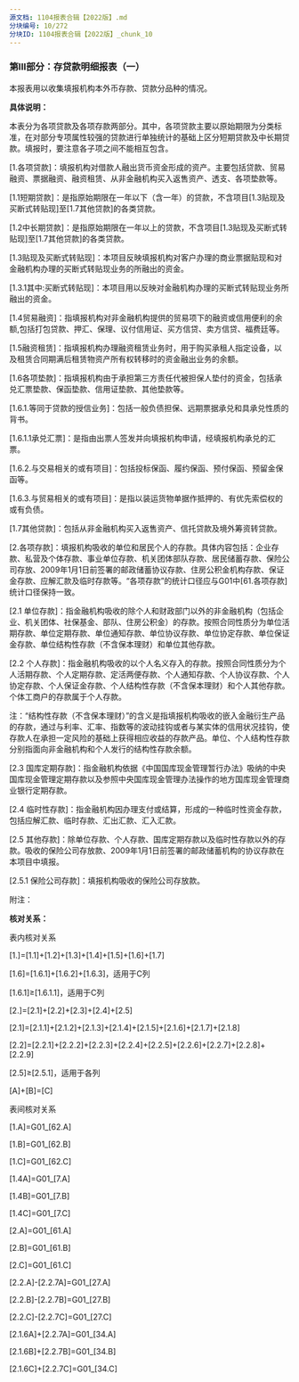 ```yaml
---
源文档: 1104报表合辑【2022版】.md
分块编号: 10/272
分块ID: 1104报表合辑【2022版】_chunk_10
---
```


### 第III部分：存贷款明细报表（一）

本报表用以收集填报机构本外币存款、贷款分品种的情况。

**具体说明：**

本表分为各项贷款及各项存款两部分。其中，各项贷款主要以原始期限为分类标准，在对部分专项属性较强的贷款进行单独统计的基础上区分短期贷款及中长期贷款。填报时，要注意各子项之间不能相互包含。

[1.各项贷款]：填报机构对借款人融出货币资金形成的资产。主要包括贷款、贸易融资、票据融资、融资租赁、从非金融机构买入返售资产、透支、各项垫款等。

[1.1短期贷款]：是指原始期限在一年以下（含一年）的贷款，不含项目[1.3贴现及买断式转贴现]至[1.7其他贷款]的各类贷款。

[1.2中长期贷款]：是指原始期限在一年以上的贷款，不含项目[1.3贴现及买断式转贴现]至[1.7其他贷款]的各类贷款。

[1.3贴现及买断式转贴现]：本项目反映填报机构对客户办理的商业票据贴现和对金融机构办理的买断式转贴现业务的所融出的资金。

[1.3.1其中:买断式转贴现]：本项目用以反映对金融机构办理的买断式转贴现业务所融出的资金。

[1.4贸易融资]：指填报机构对非金融机构提供的贸易项下的融资或信用便利的余额,包括打包贷款、押汇、保理、议付信用证、买方信贷、卖方信贷、福费廷等。

[1.5融资租赁]：指填报机构办理融资租赁业务时，用于购买承租人指定设备，以及租赁合同期满后租赁物资产所有权转移时的资金融出业务的余额。

[1.6各项垫款]：指填报机构由于承担第三方责任代被担保人垫付的资金，包括承兑汇票垫款、保函垫款、信用证垫款、其他垫款等。

[1.6.1.等同于贷款的授信业务]：包括一般负债担保、远期票据承兑和具承兑性质的背书。

[1.6.1.1承兑汇票]：是指由出票人签发并向填报机构申请，经填报机构承兑的汇票。

[1.6.2.与交易相关的或有项目]：包括投标保函、履约保函、预付保函、预留金保函等。

[1.6.3.与贸易相关的或有项目]：是指以装运货物单据作抵押的、有优先索偿权的或有负债。

[1.7其他贷款]：包括从非金融机构买入返售资产、信托贷款及境外筹资转贷款。

[2.各项存款]：填报机构吸收的单位和居民个人的存款。具体内容包括：企业存款、私营及个体存款、事业单位存款、机关团体部队存款、居民储蓄存款、保险公司存放、2009年1月1日前签署的邮政储蓄协议存款、住房公积金机构存款、保证金存款、应解汇款及临时存款等。“各项存款”的统计口径应与G01中[61.各项存款]统计口径保持一致。

[2.1 单位存款]：指金融机构吸收的除个人和财政部门以外的非金融机构（包括企业、机关团体、社保基金、部队、住房公积金）的存款。按照合同性质分为单位活期存款、单位定期存款、单位通知存款、单位协议存款、单位协定存款、单位保证金存款、单位结构性存款（不含保本理财）和单位其他存款。

[2.2 个人存款]：指金融机构吸收的以个人名义存入的存款。按照合同性质分为个人活期存款、个人定期存款、定活两便存款、个人通知存款、个人协议存款、个人协定存款、个人保证金存款、个人结构性存款（不含保本理财）和个人其他存款。个体工商户的存款属于个人存款。

注：“结构性存款（不含保本理财）”的含义是指填报机构吸收的嵌入金融衍生产品的存款，通过与利率、汇率、指数等的波动挂钩或者与某实体的信用状况挂钩，使存款人在承担一定风险的基础上获得相应收益的存款产品。单位、个人结构性存款分别指面向非金融机构和个人发行的结构性存款余额。

[2.3 国库定期存款]：指金融机构依据《中国国库现金管理暂行办法》吸纳的中央国库现金管理定期存款以及参照中央国库现金管理办法操作的地方国库现金管理商业银行定期存款。

[2.4 临时性存款]：指金融机构因办理支付或结算，形成的一种临时性资金存款，包括应解汇款、临时存款、汇出汇款、汇入汇款。

[2.5 其他存款]：除单位存款、个人存款、国库定期存款以及临时性存款以外的存款。吸收的保险公司存放款、2009年1月1日前签署的邮政储蓄机构的协议存款在本项目中填报。

[2.5.1 保险公司存款]：填报机构吸收的保险公司存放款。

附注：

[3.对非存款类金融机构拆放款项]:是指存款类金融机构对非存款类金融机构的拆放。

[4.非存款类金融机构存放款项（不含保险公司存放）]:是指非存款类金融机构（保险公司除外）存放在存款类金融机构的款项。

**核对关系：**

表内核对关系

[1.]=[1.1]+[1.2]+[1.3]+[1.4]+[1.5]+[1.6]+[1.7]

[1.6]=[1.6.1]+[1.6.2]+[1.6.3]，适用于C列

[1.6.1]≥[1.6.1.1]，适用于C列

[2.]=[2.1]+[2.2]+[2.3]+[2.4]+[2.5]

[2.1]=[2.1.1]+[2.1.2]+[2.1.3]+[2.1.4]+[2.1.5]+[2.1.6]+[2.1.7]+[2.1.8]

[2.2]=[2.2.1]+[2.2.2]+[2.2.3]+[2.2.4]+[2.2.5]+[2.2.6]+[2.2.7]+[2.2.8]+[2.2.9]

[2.5]≥[2.5.1]，适用于各列

[A]+[B]=[C]

表间核对关系

[1.A]=G01\_[62.A]

[1.B]=G01\_[62.B]

[1.C]=G01\_[62.C]

[1.4A]=G01\_[7.A]

[1.4B]=G01\_[7.B]

[1.4C]=G01\_[7.C]

[2.A]=G01\_[61.A]

[2.B]=G01\_[61.B]

[2.C]=G01\_[61.C]

[2.2.A]-[2.2.7A]=G01\_[27.A]

[2.2.B]-[2.2.7B]=G01\_[27.B]

[2.2.C]-[2.2.7C]=G01\_[27.C]

[2.1.6A]+[2.2.7A]=G01\_[34.A]

[2.1.6B]+[2.2.7B]=G01\_[34.B]

[2.1.6C]+[2.2.7C]=G01\_[34.C]

#

